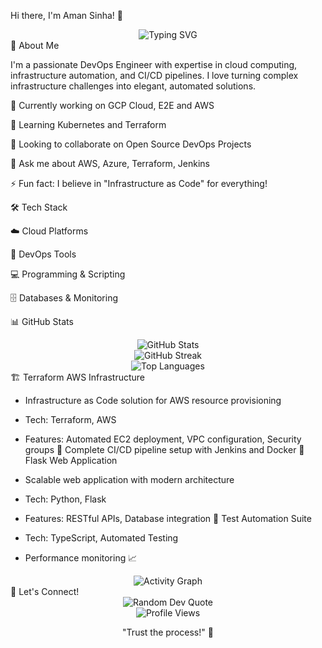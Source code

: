 Hi there, I'm Aman Sinha! 👋
<div align="center"> <img src="https://readme-typing-svg.herokuapp.com?font=Fira+Code&size=22&duration=3000&pause=1000&color=00D8FF&center=true&vCenter=true&width=435&lines=DevOps+Engineer;Cloud+Enthusiast;AWS+%7C+AZURE+%7C+GCP;Automation+Advocate" alt="Typing SVG" /> </div>
🚀 About Me

I'm a passionate DevOps Engineer with expertise in cloud computing, infrastructure automation, and CI/CD pipelines. I love turning complex infrastructure challenges into elegant, automated solutions.

🔭 Currently working on GCP Cloud, E2E and AWS

🌱 Learning Kubernetes and Terraform

👯 Looking to collaborate on Open Source DevOps Projects

💬 Ask me about AWS, Azure, Terraform, Jenkins

⚡ Fun fact: I believe in "Infrastructure as Code" for everything!

🛠️ Tech Stack

☁️ Cloud Platforms
 
🔧 DevOps Tools
   
💻 Programming & Scripting
   
🗄️ Databases & Monitoring
 
📊 GitHub Stats
<div align="center"> <img src="https://github-readme-stats.vercel.app/api?username=I-AMANSINHA&theme=radical&hide_border=false&include_all_commits=true&count_private=false" alt="GitHub Stats" /> </div> <div align="center"> <img src="https://github-readme-streak-stats.herokuapp.com/?user=I-AMANSINHA&theme=radical&hide_border=false" alt="GitHub Streak" /> </div> <div align="center"> <img src="https://github-readme-stats.vercel.app/api/top-langs/?username=I-AMANSINHA&theme=radical&hide_border=false&include_all_commits=true&count_private=false&layout=compact" alt="Top Languages" /> </div>
🏗️ Terraform AWS Infrastructure

- Infrastructure as Code solution for AWS resource provisioning
- Tech: Terraform, AWS
- Features: Automated EC2 deployment, VPC configuration, Security groups
🔄 Complete CI/CD pipeline setup with Jenkins and Docker
📱 Flask Web Application

- Scalable web application with modern architecture
- Tech: Python, Flask
- Features: RESTful APIs, Database integration
🧪 Test Automation Suite

- Tech: TypeScript, Automated Testing
- Performance monitoring
📈 
<div align="center"> <img src="https://github-readme-activity-graph.vercel.app/graph?username=I-AMANSINHA&theme=redical&hide_border=true" alt="Activity Graph" /> </div>
🤝 Let's Connect!
<div align="center">
   
</div>

<div align="center"> <img src="https://quotes-github-readme.vercel.app/api?type=horizontal&theme=radical" alt="Random Dev Quote" /> </div> <div align="center"> <img src="https://komarev.com/ghpvc/?username=I-AMANSINHA&style=flat-square&color=blue" alt="Profile Views" />

 "Trust the process!" 🚀
</div>


<!--
**I-AMANSINHA/I-AMANSINHA** is a ✨ _special_ ✨ repository because its `README.md` (this file) appears on your GitHub profile.

Here are some ideas to get you started:

- 🔭 I’m currently working on ...
- 🌱 I’m currently learning ...
- 👯 I’m looking to collaborate on ...
- 🤔 I’m looking for help with ...
- 💬 Ask me about ...
- 📫 How to reach me: ...
- 😄 Pronouns: ...
- ⚡ Fun fact: ...
-->
